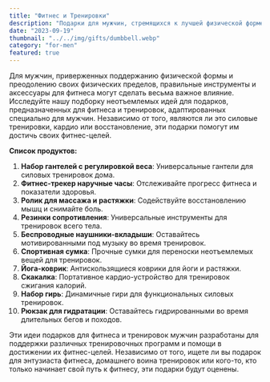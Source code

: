 ```yaml
---
title: "Фитнес и Тренировки"
description: "Подарки для мужчин, стремящихся к лучшей физической форме"
date: "2023-09-19"
thumbnail: "../../img/gifts/dumbbell.webp"
category: "for-men"
featured: true
---
```


Для мужчин, приверженных поддержанию физической формы и преодолению своих физических пределов, правильные инструменты и аксессуары для фитнеса могут сделать весьма важное влияние. Исследуйте нашу подборку неотъемлемых идей для подарков, предназначенных для фитнеса и тренировок, адаптированных специально для мужчин. Независимо от того, являются ли это силовые тренировки, кардио или восстановление, эти подарки помогут им достичь своих фитнес-целей.

**Список продуктов:**
1. **Набор гантелей с регулировкой веса**: Универсальные гантели для силовых тренировок дома.
2. **Фитнес-трекер наручные часы**: Отслеживайте прогресс фитнеса и показатели здоровья.
3. **Ролик для массажа и растяжки**: Содействуйте восстановлению мышц и снимайте боль.
4. **Резинки сопротивления**: Универсальные инструменты для тренировок всего тела.
5. **Беспроводные наушники-вкладыши**: Оставайтесь мотивированными под музыку во время тренировок.
6. **Спортивная сумка**: Прочные сумки для переноски неотъемлемых вещей для тренировок.
7. **Йога-коврик**: Антискользящиеся коврики для йоги и растяжки.
8. **Скакалка**: Портативное кардио-устройство для тренировок сжигания калорий.
9. **Набор гирь**: Динамичные гири для функциональных силовых тренировок.
10. **Рюкзак для гидратации**: Оставайтесь гидрированными во время длительных бегов и походов.

Эти идеи подарков для фитнеса и тренировок мужчин разработаны для поддержки различных тренировочных программ и помощи в достижении их фитнес-целей. Независимо от того, ищете ли вы подарок для энтузиаста фитнеса, домашнего воина тренировок или кого-то, кто только начинает свой путь к фитнесу, эти подарки будут оценены.
